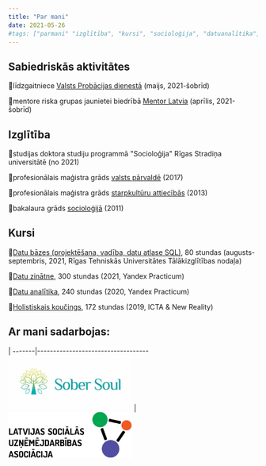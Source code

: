 ```yaml
---
title: "Par mani"
date: 2021-05-26
#tags: ["parmani" "izglītība", "kursi", "socioloģija", "datuanalītika"]
---
```



## Sabiedriskās aktivitātes

🔹līdzgaitniece [Valsts Probācijas dienestā](https://www.vpd.gov.lv/lv) (maijs, 2021-šobrīd)

🔹mentore riska grupas jaunietei biedrībā [Mentor Latvia](https://mentor.lv/) (aprīlis, 2021-šobrīd)


## Izglītība

🔹studijas doktora studiju programmā "Socioloģija" Rīgas Stradiņa universitātē (no 2021) 

🔹profesionālais maģistra grāds [valsts pārvaldē](https://drive.google.com/file/d/1i17aAyS8kfWV12pCmjRIeVRBS1iRo0mr/view?usp=sharing) (2017)

🔹profesionālais maģistra grāds [starpkultūru attiecībās](https://drive.google.com/file/d/1Hkr1PEl0q2Nd7d4b5-uOO8cM1X0vba3X/view?usp=sharing) (2013)

🔹bakalaura grāds [socioloģijā](https://drive.google.com/file/d/1lDruXppcwq72QqCL9n600dPGEeuAqHHy/view?usp=sharing) (2011)


## Kursi

🔹[Datu bāzes (projektēšana, vadība, datu atlase SQL)](https://www.rtu.lv/writable/public_files/RTU_datu_bazes_projektesana_vadiba_datu_atlase_sql_.pdf), 80 stundas (augusts-septembris, 2021, Rīgas Tehniskās Universitātes Tālākizglītības nodaļa)

🔹[Datu zinātne](https://drive.google.com/file/d/1DQS-eZEieHUnA99e_FdHJNrSYZDA0g-X/view?usp=sharing), 300 stundas (2021, Yandex Practicum)

🔹[Datu analītika](https://drive.google.com/file/d/1bFek9US4sUYHL0GJPBk4dqB_B7aL3yPn/view?usp=sharing), 240 stundas (2020, Yandex Practicum)

🔹[Holistiskais koučings](https://drive.google.com/file/d/19UKZyOxjpATDPK_fZ1G90LN79Q0Mrseh/view?usp=sharing), 172 stundas (2019, ICTA & New Reality) 

## Ar mani sadarbojas: 

 | 
-------|-----------------------------------
[<img src="SoberSoul.jpg" width="250"/>](SoberSoul.jpg) | [<img src="lsua.png" width="250"/>](lsua.png)




